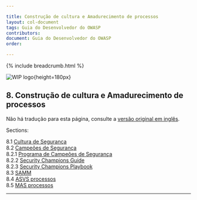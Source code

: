 ```yaml
---

title: Construção de cultura e Amadurecimento de processos
layout: col-document
tags: Guia do Desenvolvedor do OWASP
contributors:
document: Guia do Desenvolvedor do OWASP
order:

---
```


{% include breadcrumb.html %}

![WIP logo](../../assets/images/dg_wip.png "Trabalho em andamento"){height=180px}

## 8. Construção de cultura e Amadurecimento de processos

Não há tradução para esta página, consulte a [versão original em inglês][release1000].

Sections:

8.1 [Cultura de Segurança](#cultura-de-segurança)  
8.2 [Campeões de Segurança](#campeões-de-segurança)  
8.2.1 [Programa de Campeões de Segurança](#security-champions-program)  
8.2.2 [Security Champions Guide](#security-champions-guide)  
8.2.3 [Security Champions Playbook](#security-champions-playbook)  
8.3 [SAMM](#samm)  
8.4 [ASVS processos](#asvs-processos)  
8.5 [MAS processos](#mas-processos)  

----

[release1000]: https://github.com/OWASP/www-project-developer-guide/blob/main/draft/10-culture-process/toc.md
